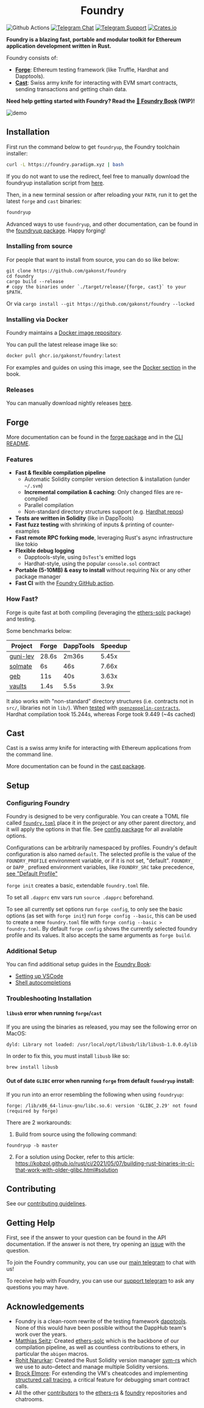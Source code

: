 # <h1 align="center">Foundry</h1>

![Github Actions](https://img.shields.io/github/workflow/status/gakonst/foundry/test?style=flat-square)
[![Telegram Chat][tg-badge]][tg-url] [![Telegram Support][tg-support-badge]][tg-support-url]
[![Crates.io][crates-badge]][crates-url]

[crates-badge]: https://img.shields.io/crates/v/foundry.svg?style=flat-square
[crates-url]: https://crates.io/crates/foundry-rs
[tg-badge]:
  https://img.shields.io/endpoint?color=neon&logo=telegram&label=chat&style=flat-square&url=https%3A%2F%2Ftg.sumanjay.workers.dev%2Ffoundry_rs
[tg-url]: https://t.me/foundry_rs
[tg-support-badge]:
  https://img.shields.io/endpoint?color=neon&logo=telegram&label=support&style=flat-square&url=https%3A%2F%2Ftg.sumanjay.workers.dev%2Ffoundry_support
[tg-support-url]: https://t.me/foundry_support

**Foundry is a blazing fast, portable and modular toolkit for Ethereum
application development written in Rust.**

Foundry consists of:

- [**Forge**](./forge): Ethereum testing framework (like Truffle, Hardhat and
  Dapptools).
- [**Cast**](./cast): Swiss army knife for interacting with EVM smart contracts,
  sending transactions and getting chain data.

**Need help getting started with Foundry? Read the [📖 Foundry
Book][foundry-book] (WIP)!**

[foundry-book]: https://onbjerg.github.io/foundry-book/

![demo](./assets/demo.gif)

## Installation

First run the command below to get `foundryup`, the Foundry toolchain installer:

```sh
curl -L https://foundry.paradigm.xyz | bash
```

If you do not want to use the redirect, feel free to manually download the
foundryup installation script from
[here](https://raw.githubusercontent.com/gakonst/foundry/master/foundryup/install).

Then, in a new terminal session or after reloading your `PATH`, run it to get
the latest `forge` and `cast` binaries:

```sh
foundryup
```

Advanced ways to use `foundryup`, and other documentation, can be found in the
[foundryup package](./foundryup/README.md). Happy forging!

### Installing from source

For people that want to install from source, you can do so like below:

```
git clone https://github.com/gakonst/foundry
cd foundry
cargo build --release
# copy the binaries under `./target/release/{forge, cast}` to your $PATH.
```

Or via `cargo install --git https://github.com/gakonst/foundry --locked`

### Installing via Docker

Foundry maintains a [Docker image repository](https://github.com/gakonst/foundry/pkgs/container/foundry).

You can pull the latest release image like so:  
```sh
docker pull ghcr.io/gakonst/foundry:latest
```
For examples and guides on using this image, see the [Docker section](https://onbjerg.github.io/foundry-book/tutorials/foundry-docker.html) in the book.

### Releases

You can manually download nightly releases
[here](https://github.com/gakonst/foundry/releases).

## Forge

More documentation can be found in the [forge package](./forge/README.md) and in
the [CLI README](./cli/README.md).

### Features

- **Fast & flexible compilation pipeline**
  - Automatic Solidity compiler version detection & installation (under
    `~/.svm`)
  - **Incremental compilation & caching**: Only changed files are re-compiled
  - Parallel compilation
  - Non-standard directory structures support (e.g.
    [Hardhat repos](https://twitter.com/gakonst/status/1461289225337421829))
- **Tests are written in Solidity** (like in DappTools)
- **Fast fuzz testing** with shrinking of inputs & printing of counter-examples
- **Fast remote RPC forking mode**, leveraging Rust's async infrastructure like
  tokio
- **Flexible debug logging**
  - Dapptools-style, using `DsTest`'s emitted logs
  - Hardhat-style, using the popular `console.sol` contract
- **Portable (5-10MB) & easy to install** without requiring Nix or any other
  package manager
- **Fast CI** with the [Foundry GitHub action][foundry-gha].

[foundry-gha]: https://github.com/onbjerg/foundry-toolchain

### How Fast?

Forge is quite fast at both compiling (leveraging the
[ethers-solc](https://github.com/gakonst/ethers-rs/tree/master/ethers-solc/)
package) and testing.

Some benchmarks below:

| Project                                             | Forge | DappTools | Speedup |
| --------------------------------------------------- | ----- | --------- | ------- |
| [guni-lev](https://github.com/hexonaut/guni-lev/)   | 28.6s | 2m36s     | 5.45x   |
| [solmate](https://github.com/Rari-Capital/solmate/) | 6s    | 46s       | 7.66x   |
| [geb](https://github.com/reflexer-labs/geb)         | 11s   | 40s       | 3.63x   |
| [vaults](https://github.com/rari-capital/vaults)    | 1.4s  | 5.5s      | 3.9x    |

It also works with "non-standard" directory structures (i.e. contracts not in
`src/`, libraries not in `lib/`). When
[tested](https://twitter.com/gakonst/status/1461289225337421829) with
[`openzeppelin-contracts`](https://github.com/OpenZeppelin/openzeppelin-contracts),
Hardhat compilation took 15.244s, whereas Forge took 9.449 (~4s cached)

## Cast

Cast is a swiss army knife for interacting with Ethereum applications from the
command line.

More documentation can be found in the [cast package](./cast/README.md).

## Setup

### Configuring Foundry

Foundry is designed to be very configurable. You can create a TOML file called
[`foundry.toml`](./config/README.md) place it in the project or any other parent
directory, and it will apply the options in that file. See
[config package](./config/README.md#all-options) for all available options.

Configurations can be arbitrarily namespaced by profiles. Foundry's default
configuration is also named `default`. The selected profile is the value of the
`FOUNDRY_PROFILE` environment variable, or if it is not set, "default".
`FOUNDRY_` or `DAPP_` prefixed environment variables, like `FOUNDRY_SRC` take
precedence, [see "Default Profile"](./config/README.md#default-profile)

`forge init` creates a basic, extendable `foundry.toml` file.

To set all `.dapprc` env vars run `source .dapprc` beforehand.

To see all currently set options run `forge config`, to only see the basic
options (as set with `forge init`) run `forge config --basic`, this can be used
to create a new `foundry.toml` file with `forge config --basic > foundry.toml`.
By default `forge config` shows the currently selected foundry profile and its
values. It also accepts the same arguments as `forge build`.

### Additional Setup

You can find additional setup guides in the [Foundry Book][foundry-book]:

- [Setting up VSCode][vscode-setup]
- [Shell autocompletions][shell-setup]

[vscode-setup]: https://onbjerg.github.io/foundry-book/config/vscode.html
[shell-setup]:
  https://onbjerg.github.io/foundry-book/config/shell-autocompletion.html

### Troubleshooting Installation

#### `libusb` error when running `forge`/`cast`

If you are using the binaries as released, you may see the following error on
MacOS:

```
dyld: Library not loaded: /usr/local/opt/libusb/lib/libusb-1.0.0.dylib
```

In order to fix this, you must install `libusb` like so:

```sh
brew install libusb
```

#### Out of date `GLIBC` error when running `forge` from default `foundryup` install:

If you run into an error resembling the following when using `foundryup`:

```
forge: /lib/x86_64-linux-gnu/libc.so.6: version 'GLIBC_2.29' not found (required by forge)
```

There are 2 workarounds:

1. Build from source using the following command:

```
foundryup -b master
```

2. For a solution using Docker, refer to this article:
   https://kobzol.github.io/rust/ci/2021/05/07/building-rust-binaries-in-ci-that-work-with-older-glibc.html#solution

## Contributing

See our [contributing guidelines](./CONTRIBUTING.md).

## Getting Help

First, see if the answer to your question can be found in the API documentation.
If the answer is not there, try opening an
[issue](https://github.com/gakonst/foundry/issues/new) with the question.

To join the Foundry community, you can use our
[main telegram](https://t.me/foundry_rs) to chat with us!

To receive help with Foundry, you can use our
[support telegram](https://t.me/+pqodMdZCoQQyZGI6) to ask any questions you may
have.

## Acknowledgements

- Foundry is a clean-room rewrite of the testing framework
  [dapptools](https://github.com/dapphub/dapptools). None of this would have
  been possible without the DappHub team's work over the years.
- [Matthias Seitz](https://twitter.com/mattsse_): Created
  [ethers-solc](https://github.com/gakonst/ethers-rs/tree/master/ethers-solc/)
  which is the backbone of our compilation pipeline, as well as countless
  contributions to ethers, in particular the `abigen` macros.
- [Rohit Narurkar](https://twitter.com/rohitnarurkar): Created the Rust Solidity
  version manager [svm-rs](https://github.com/roynalnaruto/svm-rs) which we use
  to auto-detect and manage multiple Solidity versions.
- [Brock Elmore](https://twitter.com/brockjelmore): For extending the VM's
  cheatcodes and implementing
  [structured call tracing](https://github.com/gakonst/foundry/pull/192), a
  critical feature for debugging smart contract calls.
- All the other
  [contributors](https://github.com/gakonst/foundry/graphs/contributors) to the
  [ethers-rs](https://github.com/gakonst/ethers-rs) &
  [foundry](https://github.com/gakonst/foundry) repositories and chatrooms.

